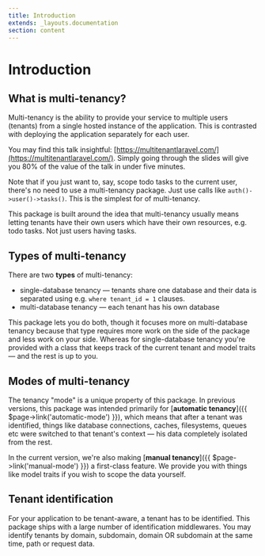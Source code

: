 ```yaml
---
title: Introduction
extends: _layouts.documentation
section: content
---
```


# Introduction

## What is multi-tenancy?

Multi-tenancy is the ability to provide your service to multiple users (tenants) from a single hosted instance of the application. This is contrasted with deploying the application separately for each user.

You may find this talk insightful: [https://multitenantlaravel.com/](https://multitenantlaravel.com/). Simply going through the slides will give you 80% of the value of the talk in under five minutes.

Note that if you just want to, say, scope todo tasks to the current user, there's no need to use a multi-tenancy package. Just use calls like `auth()->user()->tasks()`. This is the simplest for of multi-tenancy.

This package is built around the idea that multi-tenancy usually means letting tenants have their own users which have their own resources, e.g. todo tasks. Not just users having tasks.

## Types of multi-tenancy

There are two **types** of multi-tenancy:

- single-database tenancy — tenants share one database and their data is separated using e.g. `where tenant_id = 1` clauses.
- multi-database tenancy — each tenant has his own database

This package lets you do both, though it focuses more on multi-database tenancy because that type requires more work on the side of the package and less work on your side. Whereas for single-database tenancy you're provided with a class that keeps track of the current tenant and model traits — and the rest is up to you.

## Modes of multi-tenancy

The tenancy "mode" is a unique property of this package. In previous versions, this package was intended primarily for [**automatic tenancy**]({{ $page->link('automatic-mode') }}), which means that after a tenant was identified, things like database connections, caches, filesystems, queues etc were switched to that tenant's context — his data completely isolated from the rest.

In the current version, we're also making [**manual tenancy**]({{ $page->link('manual-mode') }}) a first-class feature. We provide you with things like model traits if you wish to scope the data yourself.

## Tenant identification

For your application to be tenant-aware, a tenant has to be identified. This package ships with a large number of identification middlewares. You may identify tenants by domain, subdomain, domain OR subdomain at the same time, path or request data.
